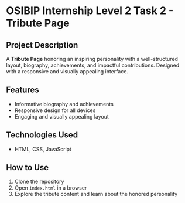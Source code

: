 # OSIBIP Internship Level 2 Task 2 - Tribute Page

## Project Description
A **Tribute Page** honoring an inspiring personality with a well-structured layout, biography, achievements, and impactful contributions. Designed with a responsive and visually appealing interface.

## Features
- Informative biography and achievements
- Responsive design for all devices
- Engaging and visually appealing layout

## Technologies Used
- HTML, CSS, JavaScript

## How to Use
1. Clone the repository
2. Open `index.html` in a browser
3. Explore the tribute content and learn about the honored personality
